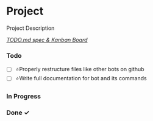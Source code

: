 # Project

Project Description

<em>[TODO.md spec & Kanban Board](https://bit.ly/3fCwKfM)</em>

### Todo

- [ ] ⭐Properly restructure files like other bots on github  
- [ ] ⭐Write full documentation for bot and its commands  

### In Progress


### Done ✓


